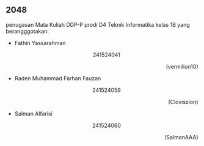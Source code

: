 ## 2048
penugasan Mata Kuliah DDP-P prodi D4 Teknik Informatika kelas 1B
yang berangggotakan: <br>
- Fathin Yassarahman <p align="center">241524041</p>             <p align="right">(vermilion10)</p> 
- Raden Muhammad Farhan Fauzan <p align="center">241524059</p>   <p align="right">(Cloviszion)</p> 
- Salman Alfarisi <p align="center">241524060</p>                <p align="right">(SalmanAAA)</p> <br>
